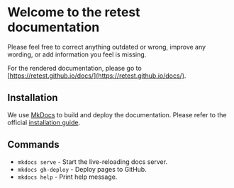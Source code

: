 # Welcome to the retest documentation

Please feel free to correct anything outdated or wrong, improve any wording, or add information you feel is missing.

For the rendered documentation, please go to [https://retest.github.io/docs/](https://retest.github.io/docs/).

## Installation

We use [MkDocs](https://mkdocs.org/) to build and deploy the documentation. Please refer to the official [installation guide](https://www.mkdocs.org/#installation).

## Commands

* `mkdocs serve` - Start the live-reloading docs server.
* `mkdocs gh-deploy` - Deploy pages to GitHub.
* `mkdocs help` - Print help message.
